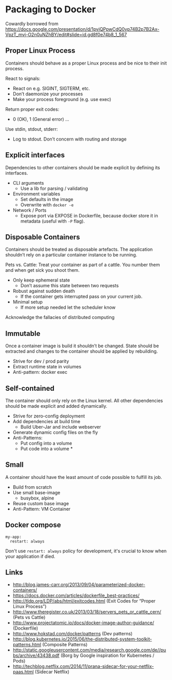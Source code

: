 # Packaging to Docker

Cowardly borrowed from https://docs.google.com/presentation/d/1pviQPpwCdQ0vp74B2p7B2Ax-VpzT_mvj-O2n0uNZhBY/edit#slide=id.gd8f0e74b8_1_567

## Proper Linux Process

Containers should behave as a proper Linux process 
and be nice to their init process.

React to signals:
* React on e.g. SIGINT, SIGTERM, etc.
* Don’t daemonize your processes
* Make your process foreground (e.g. use exec)
 
Return proper exit codes:
* 0 (OK), 1 (General error) …

Use stdin, stdout, stderr:
* Log to stdout. Don’t concern with routing and storage

## Explicit interfaces

Dependencies to other containers should be made explicit by defining its interfaces.

* CLI arguments
    * Use a lib for parsing / validating
* Environment variables
    * Set defaults in the image
    * Overwrite with `docker -e` 
* Network / Ports
    * Expose port via EXPOSE in Dockerfile, because docker store it in metadata (useful with `-P` flag).

## Disposable Containers

Containers should be treated as disposable artefacts. The application shouldn’t rely on a particular container instance to be running.

Pets vs. Cattle: 
Treat your container as part of a cattle. You number them and when get sick you shoot them.

* Only keep ephemeral state
    * Don’t assume this state between two requests
* Robust against sudden death
    * If the container gets interrupted pass on your current job.
* Minimal setup
    * If more setup needed let the scheduler know 

Acknowledge the fallacies of distributed computing

## Immutable

Once a container image is build it shouldn’t be changed. State should be extracted and changes to the container should be applied by rebuilding.

* Strive for dev / prod parity
* Extract runtime state in volumes
* Anti-pattern: docker exec

## Self-contained

The container should only rely on the Linux kernel. All other dependencies should be made explicit and added dynamically.

* Strive for zero-config deployment
* Add dependencies at build time
    * Build Uber-Jar and include webserver
* Generate dynamic config files on the fly
* Anti-Patterns: 
    * Put config into a volume
    * Put code into a volume *

## Small

A container should have the least amount of code possible to fulfill its job.

* Build from scratch 
* Use small base-image
    * busybox, alpine
* Reuse custom base image
* Anti-Pattern: VM Container

## Docker compose

```
my-app:
  restart: always
```

Don't use `restart: always` policy for development, it's crucial to know when
your application if died.


## Links

* http://blog.james-carr.org/2013/09/04/parameterized-docker-containers/
* https://docs.docker.com/articles/dockerfile_best-practices/
* http://tldp.org/LDP/abs/html/exitcodes.html (Exit Codes for “Proper Linux Process”)
* http://www.theregister.co.uk/2013/03/18/servers_pets_or_cattle_cern/ (Pets vs Cattle)
* http://www.projectatomic.io/docs/docker-image-author-guidance/ (Dockerfile)
* http://www.hokstad.com/docker/patterns (Dev patterns)
* http://blog.kubernetes.io/2015/06/the-distributed-system-toolkit-patterns.html (Composite Patterns)
* http://static.googleusercontent.com/media/research.google.com/de//pubs/archive/43438.pdf (Borg by Google inspiration for Kubernetes / Pods)
* http://techblog.netflix.com/2014/11/prana-sidecar-for-your-netflix-paas.html (Sidecar Netflix)

